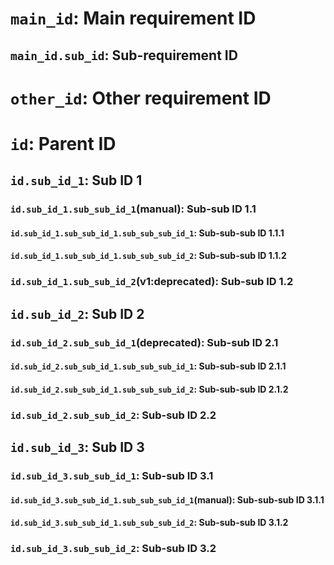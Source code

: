 # `main_id`: Main requirement ID
## `main_id.sub_id`: Sub-requirement ID

# `other_id`: Other requirement ID

# `id`: Parent ID
## `id.sub_id_1`: Sub ID 1
### `id.sub_id_1.sub_sub_id_1`(manual): Sub-sub ID 1.1
#### `id.sub_id_1.sub_sub_id_1.sub_sub_sub_id_1`: Sub-sub-sub ID 1.1.1
#### `id.sub_id_1.sub_sub_id_1.sub_sub_sub_id_2`: Sub-sub-sub ID 1.1.2
### `id.sub_id_1.sub_sub_id_2`(v1:deprecated): Sub-sub ID 1.2
## `id.sub_id_2`: Sub ID 2
### `id.sub_id_2.sub_sub_id_1`(deprecated): Sub-sub ID 2.1
#### `id.sub_id_2.sub_sub_id_1.sub_sub_sub_id_1`: Sub-sub-sub ID 2.1.1
#### `id.sub_id_2.sub_sub_id_1.sub_sub_sub_id_2`: Sub-sub-sub ID 2.1.2
### `id.sub_id_2.sub_sub_id_2`: Sub-sub ID 2.2
## `id.sub_id_3`: Sub ID 3
### `id.sub_id_3.sub_sub_id_1`: Sub-sub ID 3.1
#### `id.sub_id_3.sub_sub_id_1.sub_sub_sub_id_1`(manual): Sub-sub-sub ID 3.1.1
#### `id.sub_id_3.sub_sub_id_1.sub_sub_sub_id_2`: Sub-sub-sub ID 3.1.2
### `id.sub_id_3.sub_sub_id_2`: Sub-sub ID 3.2
